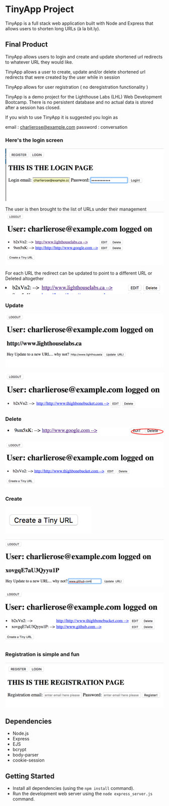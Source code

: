 
# TinyApp Project

TinyApp is a full stack web application built with Node and Express that allows users to shorten long URLs (à la bit.ly).

## Final Product

TinyApp allows users to login and create and update shortened url redirects to whatever URL they would like.

TinyApp allows a user to create, update and/or delete shortened url redirects that were created by the user while in session

TinyApp allows for user registration ( no deregistration functionality )


TinyApp is a demo project for the Lighthouse Labs (LHL) Web Development Bootcamp.
There is no persistent database and no actual data is stored after a session has closed.

If you wish to use TinyApp it is suggested you login as

email : charlierose@example.com
password : conversation

### Here's the login screen
![TinyApp Login Screen - where it all starts](./docs/TinyAppLogin.png)

The user is then brought to the list of URLs under their management
![Charlie Rose short URLs - he's connected](./docs/TinyAppURLS.png)

For each URL the redirect can be updated to point to a different URL or Deleted altogether
![Charlie Rose like lighthouse labs](./docs/TinyAppURLLine.png)

### Update

![Charlie Rose like lighthouse labs](./docs/TinyAppURLLineEdit.png)

![But not as much as thighbonebucket](./docs/TinyAppURLLineUpdate.png)

### Delete

![Hi Google!](./docs/TinyAppURLLineDelete1.png)

![Bye Google!](./docs/TinyAppURLLineDelete2.png)

### Create

![Create](./docs/TinyAppURLCreate.png)

![Create](./docs/TinyAppURLCreate2.png)

![Create](./docs/TinyAppURLCreate3.png)


### Registration is simple and fun

![Create](./docs/TinyAppURLRegister.png)



## Dependencies

- Node.js
- Express
- EJS
- bcrypt
- body-parser
- cookie-session

## Getting Started

- Install all dependencies (using the `npm install` command).
- Run the development web server using the `node express_server.js` command.

